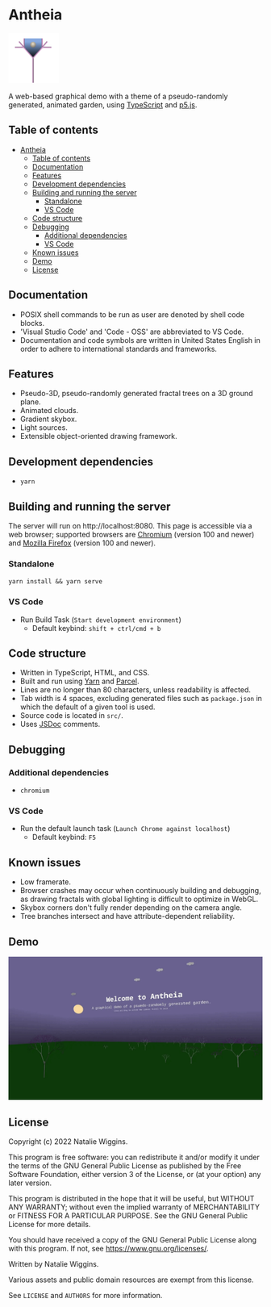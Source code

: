 # Antheia

<img src="assets/icon.png" alt="Icon" width="100">

A web-based graphical demo with a theme of a pseudo-randomly generated, animated
garden, using [TypeScript](https://www.typescriptlang.org/) and [p5.js](https://p5js.org/).

## Table of contents

* [Antheia](#antheia)
  * [Table of contents](#table-of-contents)
  * [Documentation](#documentation)
  * [Features](#features)
  * [Development dependencies](#development-dependencies)
  * [Building and running the server](#building-and-running-the-server)
    * [Standalone](#standalone)
    * [VS Code](#vs-code)
  * [Code structure](#code-structure)
  * [Debugging](#debugging)
    * [Additional dependencies](#additional-dependencies)
    * [VS Code](#vs-code-1)
  * [Known issues](#known-issues)
  * [Demo](#demo)
  * [License](#license)

## Documentation

* POSIX shell commands to be run as user are denoted by shell code blocks.
* 'Visual Studio Code' and 'Code - OSS' are abbreviated to VS Code.
* Documentation and code symbols are written in United States English in order
  to adhere to international standards and frameworks.

## Features

* Pseudo-3D, pseudo-randomly generated fractal trees on a 3D ground plane.
* Animated clouds.
* Gradient skybox.
* Light sources.
* Extensible object-oriented drawing framework.

## Development dependencies

- `yarn`

## Building and running the server

The server will run on http://localhost:8080. This page is accessible via a web
browser; supported browsers are [Chromium](https://www.chromium.org/Home/)
(version 100 and newer) and [Mozilla Firefox](https://www.mozilla.org/en-GB/firefox/)
(version 100 and newer).

### Standalone

```shell
yarn install && yarn serve
```

### VS Code

* Run Build Task (`Start development environment`)
    * Default keybind: `shift + ctrl/cmd + b`

## Code structure

* Written in TypeScript, HTML, and CSS.
* Built and run using [Yarn](https://yarnpkg.com/) and [Parcel](https://parceljs.org/).
* Lines are no longer than 80 characters, unless readability is affected.
* Tab width is 4 spaces, excluding generated files such as `package.json` in
  which the default of a given tool is used.
* Source code is located in `src/`.
* Uses [JSDoc](https://jsdoc.app/) comments.

## Debugging

### Additional dependencies

* `chromium`

### VS Code

* Run the default launch task (`Launch Chrome against localhost`)
    * Default keybind: `F5`

## Known issues

* Low framerate.
* Browser crashes may occur when continuously building and debugging, as drawing
  fractals with global lighting is difficult to optimize in WebGL.
* Skybox corners don't fully render depending on the camera angle.
* Tree branches intersect and have attribute-dependent reliability.

## Demo

![Screen Capture](demo/capture.gif)

## License

Copyright (c) 2022 Natalie Wiggins.

This program is free software: you can redistribute it and/or modify
it under the terms of the GNU General Public License as published by
the Free Software Foundation, either version 3 of the License, or
(at your option) any later version.

This program is distributed in the hope that it will be useful,
but WITHOUT ANY WARRANTY; without even the implied warranty of
MERCHANTABILITY or FITNESS FOR A PARTICULAR PURPOSE. See the
GNU General Public License for more details.

You should have received a copy of the GNU General Public License
along with this program. If not, see <https://www.gnu.org/licenses/>.

Written by Natalie Wiggins.

Various assets and public domain resources are exempt from this license.

See `LICENSE` and `AUTHORS` for more information.